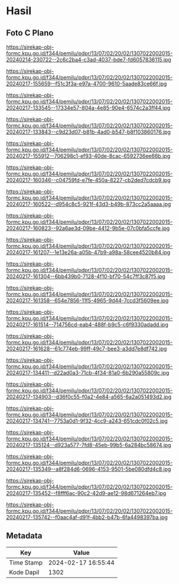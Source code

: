 # Hasil

## Foto C Plano

https://sirekap-obj-formc.kpu.go.id/f344/pemilu/pdpr/13/07/02/20/02/1307022002015-20240214-230722--2c6c2ba4-c3ad-4037-bde7-fd6057836115.jpg

https://sirekap-obj-formc.kpu.go.id/f344/pemilu/pdpr/13/07/02/20/02/1307022002015-20240217-155659--f51c3f3a-e97a-4700-9610-5aade83ce66f.jpg

https://sirekap-obj-formc.kpu.go.id/f344/pemilu/pdpr/13/07/02/20/02/1307022002015-20240217-133545--17334e57-804a-4e85-90e4-6574c2a3ff44.jpg

https://sirekap-obj-formc.kpu.go.id/f344/pemilu/pdpr/13/07/02/20/02/1307022002015-20240217-133843--c9d23d07-b81b-4ad0-b547-b8f103860176.jpg

https://sirekap-obj-formc.kpu.go.id/f344/pemilu/pdpr/13/07/02/20/02/1307022002015-20240217-155912--706298c1-ef93-40de-8cac-6592736ee66b.jpg

https://sirekap-obj-formc.kpu.go.id/f344/pemilu/pdpr/13/07/02/20/02/1307022002015-20240217-160346--c04759fd-e7fe-450a-8227-cb2ded7cdcb9.jpg

https://sirekap-obj-formc.kpu.go.id/f344/pemilu/pdpr/13/07/02/20/02/1307022002015-20240217-160522--d954c8c5-921f-43d3-b49b-873cc2a5aaaa.jpg

https://sirekap-obj-formc.kpu.go.id/f344/pemilu/pdpr/13/07/02/20/02/1307022002015-20240217-160823--92a6ae3d-09be-4412-9b5e-07c0bfa5ccfe.jpg

https://sirekap-obj-formc.kpu.go.id/f344/pemilu/pdpr/13/07/02/20/02/1307022002015-20240217-161207--1e13e26a-a05b-47b9-a98a-58cee4520b84.jpg

https://sirekap-obj-formc.kpu.go.id/f344/pemilu/pdpr/13/07/02/20/02/1307022002015-20240217-161304--6bb439b0-7128-4f10-bf70-54c7ff3c87f5.jpg

https://sirekap-obj-formc.kpu.go.id/f344/pemilu/pdpr/13/07/02/20/02/1307022002015-20240217-161358--654e7856-11f5-4965-9d44-7ccd3f5609ee.jpg

https://sirekap-obj-formc.kpu.go.id/f344/pemilu/pdpr/13/07/02/20/02/1307022002015-20240217-161514--714756cd-eab4-488f-b9c5-c6f9330adadd.jpg

https://sirekap-obj-formc.kpu.go.id/f344/pemilu/pdpr/13/07/02/20/02/1307022002015-20240217-161628--61c774eb-99ff-49c7-bee3-a3dd7e8df742.jpg

https://sirekap-obj-formc.kpu.go.id/f344/pemilu/pdpr/13/07/02/20/02/1307022002015-20240217-134411--d22ad0a3-71cb-4f34-81a0-6b290a55809c.jpg

https://sirekap-obj-formc.kpu.go.id/f344/pemilu/pdpr/13/07/02/20/02/1307022002015-20240217-134903--d36f0c55-f0a2-4e84-a565-6a2a051493d2.jpg

https://sirekap-obj-formc.kpu.go.id/f344/pemilu/pdpr/13/07/02/20/02/1307022002015-20240217-134741--7753a0d1-9f32-4cc9-a243-651cdc0f02c5.jpg

https://sirekap-obj-formc.kpu.go.id/f344/pemilu/pdpr/13/07/02/20/02/1307022002015-20240217-135124--d923a577-7fd8-45eb-99b5-6a284bc58674.jpg

https://sirekap-obj-formc.kpu.go.id/f344/pemilu/pdpr/13/07/02/20/02/1307022002015-20240217-135349--a8f284d6-0696-4153-9501-5be080dfd4c8.jpg

https://sirekap-obj-formc.kpu.go.id/f344/pemilu/pdpr/13/07/02/20/02/1307022002015-20240217-135452--f8fff6ac-90c2-42d9-ae12-98d671264eb7.jpg

https://sirekap-obj-formc.kpu.go.id/f344/pemilu/pdpr/13/07/02/20/02/1307022002015-20240217-135742--f0aac4af-d91f-4bb2-b47b-6fa4498397ba.jpg


## Metadata

| Key        | Value               |
| ---------- | ------------------- |
| Time Stamp | 2024-02-17 16:55:44 |
| Kode Dapil | 1302                |



